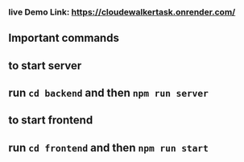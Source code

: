 ### live Demo Link: https://cloudewalkertask.onrender.com/

## Important commands

## to start server

## run `cd backend` and then `npm run server`

## to start frontend

## run `cd frontend` and then `npm run start`

